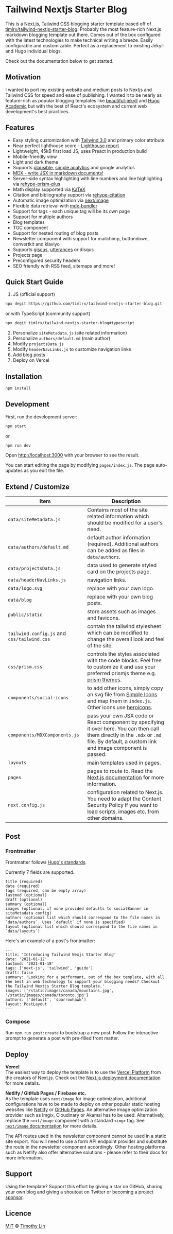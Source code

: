 # Tailwind Nextjs Starter Blog

This is a [Next.js](https://nextjs.org/), [Tailwind CSS](https://tailwindcss.com/) blogging starter template based off of [timlrx/tailwind-nextjs-starter-blog](https://github.com/timlrx/tailwind-nextjs-starter-blog). Probably the most feature-rich Next.js markdown blogging template out there. Comes out of the box configured with the latest technologies to make technical writing a breeze. Easily configurable and customizable. Perfect as a replacement to existing Jekyll and Hugo individual blogs.

Check out the documentation below to get started.

## Motivation

I wanted to port my existing website and medium posts to Nextjs and Tailwind CSS for speed and ease of publishing. I wanted it to be nearly as feature-rich as popular blogging templates like [beautiful-jekyll](https://github.com/daattali/beautiful-jekyll) and [Hugo Academic](https://github.com/wowchemy/wowchemy-hugo-modules) but with the best of React's ecosystem and current web development's best practices.

## Features

- Easy styling customization with [Tailwind 3.0](https://tailwindcss.com/blog/tailwindcss-v3) and primary color attribute
- Near perfect lighthouse score - [Lighthouse report](https://www.webpagetest.org/result/210111_DiC1_08f3670c3430bf4a9b76fc3b927716c5/)
- Lightweight, 45kB first load JS, uses Preact in production build
- Mobile-friendly view
- Light and dark theme
- Supports [plausible](https://plausible.io/), [simple analytics](https://simpleanalytics.com/) and google analytics
- [MDX - write JSX in markdown documents!](https://mdxjs.com/)
- Server-side syntax highlighting with line numbers and line highlighting via [rehype-prism-plus](https://github.com/timlrx/rehype-prism-plus)
- Math display supported via [KaTeX](https://katex.org/)
- Citation and bibliography support via [rehype-citation](https://github.com/timlrx/rehype-citation)
- Automatic image optimization via [next/image](https://nextjs.org/docs/basic-features/image-optimization)
- Flexible data retrieval with [mdx-bundler](https://github.com/kentcdodds/mdx-bundler)
- Support for tags - each unique tag will be its own page
- Support for multiple authors
- Blog templates
- TOC component
- Support for nested routing of blog posts
- Newsletter component with support for mailchimp, buttondown, convertkit and klaviyo
- Supports [giscus](https://github.com/laymonage/giscus), [utterances](https://github.com/utterance/utterances) or disqus
- Projects page
- Preconfigured security headers
- SEO friendly with RSS feed, sitemaps and more!

## Quick Start Guide

1. JS (official support)

```bash
npx degit https://github.com/timlrx/tailwind-nextjs-starter-blog.git
```

or with TypeScript (community support)

```bash
npx degit timlrx/tailwind-nextjs-starter-blog#typescript
```

2. Personalize `siteMetadata.js` (site related information)
3. Personalize `authors/default.md` (main author)
4. Modify `projectsData.js`
5. Modify `headerNavLinks.js` to customize navigation links
6. Add blog posts
7. Deploy on Vercel

## Installation

```bash
npm install
```

## Development

First, run the development server:

```bash
npm start
```

or

```bash
npm run dev
```

Open [http://localhost:3000](http://localhost:3000) with your browser to see the result.

You can start editing the page by modifying `pages/index.js`. The page auto-updates as you edit the file.

## Extend / Customize

| Item                                        | Description                                                                                                                                                                                 |
| ------------------------------------------- | ------------------------------------------------------------------------------------------------------------------------------------------------------------------------------------------- |
| `data/siteMetadata.js`                      | Contains most of the site related information which should be modified for a user's need.                                                                                                   |
| `data/authors/default.md`                   | default author information (required). Additional authors can be added as files in `data/authors`.                                                                                          |
| `data/projectsData.js`                      | data used to generate styled card on the projects page.                                                                                                                                     |
| `data/headerNavLinks.js`                    | navigation links.                                                                                                                                                                           |
| `data/logo.svg`                             | replace with your own logo.                                                                                                                                                                 |
| `data/blog`                                 | replace with your own blog posts.                                                                                                                                                           |
| `public/static`                             | store assets such as images and favicons.                                                                                                                                                   |
| `tailwind.config.js` and `css/tailwind.css` | contain the tailwind stylesheet which can be modified to change the overall look and feel of the site.                                                                                      |
| `css/prism.css`                             | controls the styles associated with the code blocks. Feel free to customize it and use your preferred prismjs theme e.g. [prism themes](https://github.com/PrismJS/prism-themes).           |
| `components/social-icons`                   | to add other icons, simply copy an svg file from [Simple Icons](https://simpleicons.org/) and map them in `index.js`. Other icons use [heroicons](https://heroicons.com/).                  |
| `components/MDXComponents.js`               | pass your own JSX code or React component by specifying it over here. You can then call them directly in the `.mdx` or `.md` file. By default, a custom link and image component is passed. |
| `layouts`                                   | main templates used in pages.                                                                                                                                                               |
| `pages`                                     | pages to route to. Read the [Next.js documentation](https://nextjs.org/docs) for more information.                                                                                          |
| `next.config.js`                            | configuration related to Next.js. You need to adapt the Content Security Policy if you want to load scripts, images etc. from other domains.                                                |

## Post

### Frontmatter

Frontmatter follows [Hugo's standards](https://gohugo.io/content-management/front-matter/).

Currently 7 fields are supported.

```
title (required)
date (required)
tags (required, can be empty array)
lastmod (optional)
draft (optional)
summary (optional)
images (optional, if none provided defaults to socialBanner in siteMetadata config)
authors (optional list which should correspond to the file names in `data/authors`. Uses `default` if none is specified)
layout (optional list which should correspond to the file names in `data/layouts`)
```

Here's an example of a post's frontmatter:

```
---
title: 'Introducing Tailwind Nexjs Starter Blog'
date: '2021-01-12'
lastmod: '2021-01-18'
tags: ['next-js', 'tailwind', 'guide']
draft: false
summary: 'Looking for a performant, out of the box template, with all the best in web technology to support your blogging needs? Checkout the Tailwind Nextjs Starter Blog template.'
images: ['/static/images/canada/mountains.jpg', '/static/images/canada/toronto.jpg']
authors: ['default', 'sparrowhawk']
layout: PostLayout
---
```

### Compose

Run `npm run post:create` to bootstrap a new post. Follow the interactive prompt to generate a post with pre-filled front matter.

## Deploy

**Vercel**  
The easiest way to deploy the template is to use the [Vercel Platform](https://vercel.com) from the creators of Next.js. Check out the [Next.js deployment documentation](https://nextjs.org/docs/deployment) for more details.

**Netlify / GitHub Pages / Firebase etc.**  
As the template uses `next/image` for image optimization, additional configurations have to be made to deploy on other popular static hosting websites like [Netlify](https://www.netlify.com/) or [GitHub Pages](https://pages.github.com/). An alternative image optimization provider such as Imgix, Cloudinary or Akamai has to be used. Alternatively, replace the `next/image` component with a standard `<img>` tag. See [`next/image` documentation](https://nextjs.org/docs/basic-features/image-optimization) for more details.

The API routes used in the newsletter component cannot be used in a static site export. You will need to use a form API endpoint provider and substitute the route in the newsletter component accordingly. Other hosting platforms such as Netlify also offer alternative solutions - please refer to their docs for more information.

## Support

Using the template? Support this effort by giving a star on GitHub, sharing your own blog and giving a shoutout on Twitter or becoming a project [sponsor](https://github.com/sponsors/timlrx).

## Licence

[MIT](https://github.com/timlrx/tailwind-nextjs-starter-blog/blob/master/LICENSE) © [Timothy Lin](https://www.timrlx.com)
